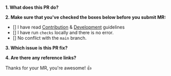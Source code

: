 **1. What does this PR do?**


**2. Make sure that you've checked the boxes below before you submit MR:**

- [] I have read [Contribution](https://www.atlassian.com/git/tutorials/comparing-workflows/gitflow-workflow) & [Development](https://gitlab.com/txtsmarter/v2/blackbird/-/blob/develop/README.md) guidelines
- [] I have run `checks` locally and there is no error.
- [] No conflict with the `main` branch.

**3. Which issue is this PR fix?**


**4. Are there any reference links?**


Thanks for your MR, you're awesome! :+1:
